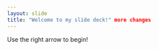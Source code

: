 ```yaml
---
layout: slide
title: "Welcome to my slide deck!" more changes
---
```


Use the right arrow to begin!
